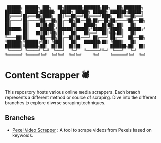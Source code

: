 ```
 ██████╗ ██████╗ ███╗   ██╗████████╗███████╗███╗   ██╗████████╗    ███████╗ ██████╗██████╗  █████╗ ██████╗ ██████╗ ███████╗██████╗ 
██╔════╝██╔═══██╗████╗  ██║╚══██╔══╝██╔════╝████╗  ██║╚══██╔══╝    ██╔════╝██╔════╝██╔══██╗██╔══██╗██╔══██╗██╔══██╗██╔════╝██╔══██╗
██║     ██║   ██║██╔██╗ ██║   ██║   █████╗  ██╔██╗ ██║   ██║       ███████╗██║     ██████╔╝███████║██████╔╝██████╔╝█████╗  ██████╔╝
██║     ██║   ██║██║╚██╗██║   ██║   ██╔══╝  ██║╚██╗██║   ██║       ╚════██║██║     ██╔══██╗██╔══██║██╔═══╝ ██╔═══╝ ██╔══╝  ██╔══██╗
╚██████╗╚██████╔╝██║ ╚████║   ██║   ███████╗██║ ╚████║   ██║       ███████║╚██████╗██║  ██║██║  ██║██║     ██║     ███████╗██║  ██║
 ╚═════╝ ╚═════╝ ╚═╝  ╚═══╝   ╚═╝   ╚══════╝╚═╝  ╚═══╝   ╚═╝       ╚══════╝ ╚═════╝╚═╝  ╚═╝╚═╝  ╚═╝╚═╝     ╚═╝     ╚══════╝╚═╝  ╚═╝
```

# Content Scrapper 🕷️

This repository hosts various online media scrappers. Each branch represents a different method or source of scraping. Dive into the different branches to explore diverse scraping techniques.

## Branches

- [Pexel Video Scrapper](https://github.com/SECRET-GUEST/content-scrapper/tree/pexel_video) : A tool to scrape videos from Pexels based on keywords.

